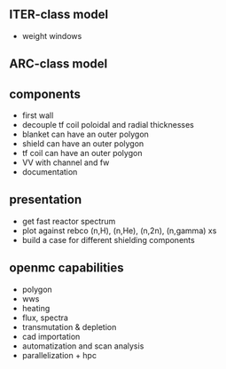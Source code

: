 ## ITER-class model
- weight windows

## ARC-class model

## components
- first wall
- decouple tf coil poloidal and radial thicknesses
- blanket can have an outer polygon
- shield can have an outer polygon
- tf coil can have an outer polygon
- VV with channel and fw
- documentation


## presentation
- get fast reactor spectrum
- plot against rebco (n,H), (n,He), (n,2n), (n,gamma) xs
- build a case for different shielding components

## openmc capabilities
- polygon
- wws
- heating
- flux, spectra
- transmutation & depletion
- cad importation
- automatization and scan analysis
- parallelization + hpc